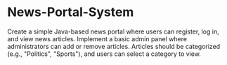 # News-Portal-System
Create a simple Java-based news portal where users can register, log in, and view news  articles. Implement a basic admin panel where administrators can add or remove  articles. Articles should be categorized (e.g., "Politics", "Sports"), and users can select a  category to view.
